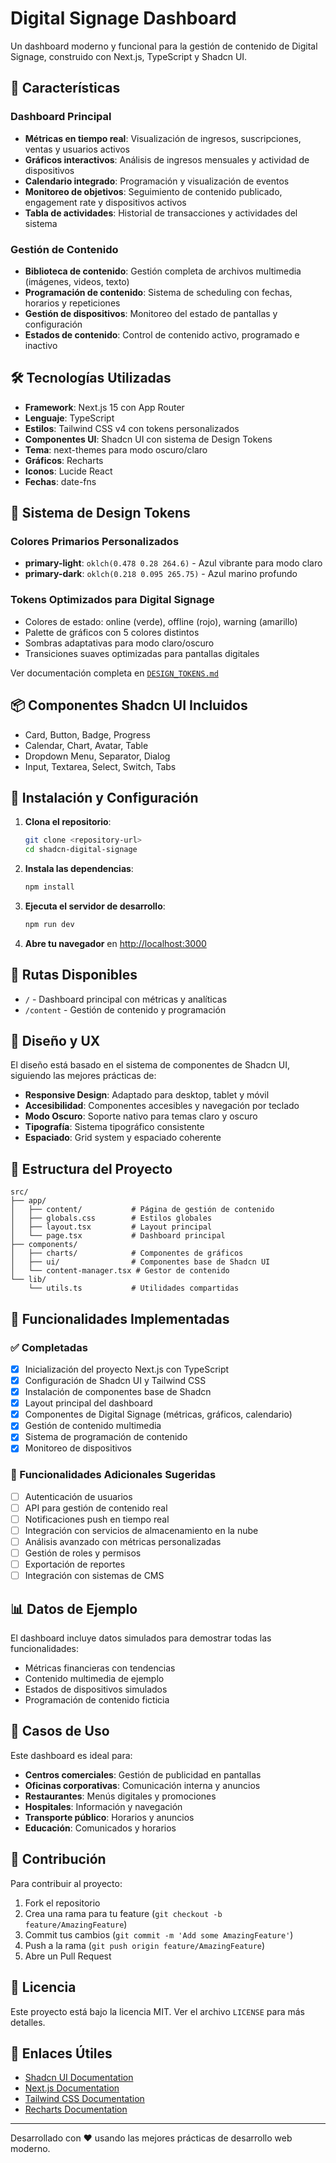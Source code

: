 # Digital Signage Dashboard

Un dashboard moderno y funcional para la gestión de contenido de Digital Signage, construido con Next.js, TypeScript y Shadcn UI.

## 🚀 Características

### Dashboard Principal
- **Métricas en tiempo real**: Visualización de ingresos, suscripciones, ventas y usuarios activos
- **Gráficos interactivos**: Análisis de ingresos mensuales y actividad de dispositivos
- **Calendario integrado**: Programación y visualización de eventos
- **Monitoreo de objetivos**: Seguimiento de contenido publicado, engagement rate y dispositivos activos
- **Tabla de actividades**: Historial de transacciones y actividades del sistema

### Gestión de Contenido
- **Biblioteca de contenido**: Gestión completa de archivos multimedia (imágenes, videos, texto)
- **Programación de contenido**: Sistema de scheduling con fechas, horarios y repeticiones
- **Gestión de dispositivos**: Monitoreo del estado de pantallas y configuración
- **Estados de contenido**: Control de contenido activo, programado e inactivo

## 🛠️ Tecnologías Utilizadas

- **Framework**: Next.js 15 con App Router
- **Lenguaje**: TypeScript
- **Estilos**: Tailwind CSS v4 con tokens personalizados
- **Componentes UI**: Shadcn UI con sistema de Design Tokens
- **Tema**: next-themes para modo oscuro/claro
- **Gráficos**: Recharts
- **Iconos**: Lucide React
- **Fechas**: date-fns

## 🎨 Sistema de Design Tokens

### Colores Primarios Personalizados
- **primary-light**: `oklch(0.478 0.28 264.6)` - Azul vibrante para modo claro
- **primary-dark**: `oklch(0.218 0.095 265.75)` - Azul marino profundo

### Tokens Optimizados para Digital Signage
- Colores de estado: online (verde), offline (rojo), warning (amarillo)
- Palette de gráficos con 5 colores distintos
- Sombras adaptativas para modo claro/oscuro
- Transiciones suaves optimizadas para pantallas digitales

Ver documentación completa en [`DESIGN_TOKENS.md`](./DESIGN_TOKENS.md)

## 📦 Componentes Shadcn UI Incluidos

- Card, Button, Badge, Progress
- Calendar, Chart, Avatar, Table
- Dropdown Menu, Separator, Dialog
- Input, Textarea, Select, Switch, Tabs

## 🚀 Instalación y Configuración

1. **Clona el repositorio**:
   ```bash
   git clone <repository-url>
   cd shadcn-digital-signage
   ```

2. **Instala las dependencias**:
   ```bash
   npm install
   ```

3. **Ejecuta el servidor de desarrollo**:
   ```bash
   npm run dev
   ```

4. **Abre tu navegador** en [http://localhost:3000](http://localhost:3000)

## 📱 Rutas Disponibles

- `/` - Dashboard principal con métricas y analíticas
- `/content` - Gestión de contenido y programación

## 🎨 Diseño y UX

El diseño está basado en el sistema de componentes de Shadcn UI, siguiendo las mejores prácticas de:

- **Responsive Design**: Adaptado para desktop, tablet y móvil
- **Accesibilidad**: Componentes accesibles y navegación por teclado
- **Modo Oscuro**: Soporte nativo para temas claro y oscuro
- **Tipografía**: Sistema tipográfico consistente
- **Espaciado**: Grid system y espaciado coherente

## 🔧 Estructura del Proyecto

```
src/
├── app/
│   ├── content/           # Página de gestión de contenido
│   ├── globals.css        # Estilos globales
│   ├── layout.tsx         # Layout principal
│   └── page.tsx           # Dashboard principal
├── components/
│   ├── charts/            # Componentes de gráficos
│   ├── ui/                # Componentes base de Shadcn UI
│   └── content-manager.tsx # Gestor de contenido
└── lib/
    └── utils.ts           # Utilidades compartidas
```

## 🔄 Funcionalidades Implementadas

### ✅ Completadas
- [x] Inicialización del proyecto Next.js con TypeScript
- [x] Configuración de Shadcn UI y Tailwind CSS
- [x] Instalación de componentes base de Shadcn
- [x] Layout principal del dashboard
- [x] Componentes de Digital Signage (métricas, gráficos, calendario)
- [x] Gestión de contenido multimedia
- [x] Sistema de programación de contenido
- [x] Monitoreo de dispositivos

### 🚧 Funcionalidades Adicionales Sugeridas
- [ ] Autenticación de usuarios
- [ ] API para gestión de contenido real
- [ ] Notificaciones push en tiempo real
- [ ] Integración con servicios de almacenamiento en la nube
- [ ] Análisis avanzado con métricas personalizadas
- [ ] Gestión de roles y permisos
- [ ] Exportación de reportes
- [ ] Integración con sistemas de CMS

## 📊 Datos de Ejemplo

El dashboard incluye datos simulados para demostrar todas las funcionalidades:

- Métricas financieras con tendencias
- Contenido multimedia de ejemplo
- Estados de dispositivos simulados
- Programación de contenido ficticia

## 🎯 Casos de Uso

Este dashboard es ideal para:

- **Centros comerciales**: Gestión de publicidad en pantallas
- **Oficinas corporativas**: Comunicación interna y anuncios
- **Restaurantes**: Menús digitales y promociones
- **Hospitales**: Información y navegación
- **Transporte público**: Horarios y anuncios
- **Educación**: Comunicados y horarios

## 🤝 Contribución

Para contribuir al proyecto:

1. Fork el repositorio
2. Crea una rama para tu feature (`git checkout -b feature/AmazingFeature`)
3. Commit tus cambios (`git commit -m 'Add some AmazingFeature'`)
4. Push a la rama (`git push origin feature/AmazingFeature`)
5. Abre un Pull Request

## 📄 Licencia

Este proyecto está bajo la licencia MIT. Ver el archivo `LICENSE` para más detalles.

## 🔗 Enlaces Útiles

- [Shadcn UI Documentation](https://ui.shadcn.com)
- [Next.js Documentation](https://nextjs.org/docs)
- [Tailwind CSS Documentation](https://tailwindcss.com/docs)
- [Recharts Documentation](https://recharts.org)

---

Desarrollado con ❤️ usando las mejores prácticas de desarrollo web moderno.
